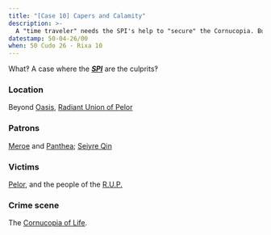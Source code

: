 ```yaml
---
title: "[Case 10] Capers and Calamity"
description: >-
  A "time traveler" needs the SPI's help to "secure" the Cornucopia. But what are her true motivations?
datestamp: 50-04-26/00
when: 50 Cudo 26 - Rixa 10
---
```


What‽ A case where the ***[SPI](../orgs/spi)*** are the culprits‽

### Location

Beyond [Oasis](../locales/oasis), [Radiant Union of Pelor](../locales/rup)

### Patrons

[Meroe](../dossiers/meroe) and [Panthea](../dossiers/panthea); [Seiyre Qin](../dossiers/seiyre-qin)

### Victims

[Pelor](../dossiers/pelor), and the people of the [R.U.P.](../locales/rup)

### Crime scene

The [Cornucopia of Life](../relics/cornucopia).
